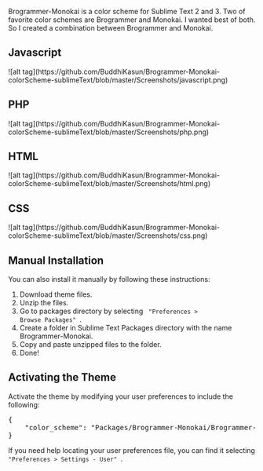Brogrammer-Monokai is a color scheme for Sublime Text 2 and 3. Two of favorite color schemes are Brogrammer and Monokai. I wanted best of both. So I created a combination between Brogrammer and Monokai.

<h2>Javascript</h2>
![alt tag](https://github.com/BuddhiKasun/Brogrammer-Monokai-colorScheme-sublimeText/blob/master/Screenshots/javascript.png)
<h2>PHP</h2>
![alt tag](https://github.com/BuddhiKasun/Brogrammer-Monokai-colorScheme-sublimeText/blob/master/Screenshots/php.png)
<h2>HTML</h2>
![alt tag](https://github.com/BuddhiKasun/Brogrammer-Monokai-colorScheme-sublimeText/blob/master/Screenshots/html.png)
<h2>CSS</h2>
![alt tag](https://github.com/BuddhiKasun/Brogrammer-Monokai-colorScheme-sublimeText/blob/master/Screenshots/css.png)

<h2>Manual Installation</h2>

You can also install it manually by following these instructions:

1. Download theme files.
2. Unzip the files.
3. Go to packages directory by selecting <code> "Preferences > Browse Packages" </code>.
3. Create a folder in Sublime Text Packages directory with the name Brogrammer-Monokai.
4. Copy and paste unzipped files to the folder.
5. Done!

<h2>Activating the Theme</h2>

Activate the theme by modifying your user preferences to include the following:

<pre>
{
    "color_scheme": "Packages/Brogrammer-Monokai/Brogrammer-Monokai.tmTheme"
}
</pre>

If you need help locating your user preferences file, you can find it selecting <code> "Preferences > Settings - User" </code>.
